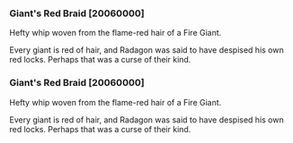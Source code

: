 ### Giant's Red Braid [20060000]

Hefty whip woven from the flame-red hair of a Fire Giant.

Every giant is red of hair, and Radagon was said to have despised his own red locks. Perhaps that was a curse of their kind.### Giant's Red Braid [20060000]

Hefty whip woven from the flame-red hair of a Fire Giant.

Every giant is red of hair, and Radagon was said to have despised his own red locks. Perhaps that was a curse of their kind.